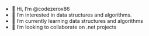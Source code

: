 - 👋 Hi, I’m @codezerox86
- 👀 I’m interested in data structures and algorithms.
- 🌱 I’m currently learning data structures and algorithms
- 💞️ I’m looking to collaborate on .net projects

<!---
codezerox86/codezerox86 is a ✨ special ✨ repository because its `README.md` (this file) appears on your GitHub profile.
You can click the Preview link to take a look at your changes.
--->
